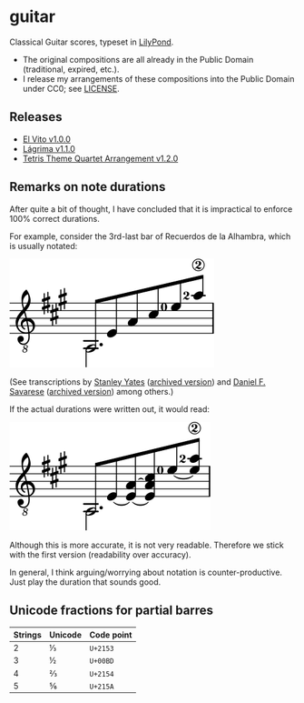 # guitar

Classical Guitar scores, typeset in [LilyPond].

* The original compositions are all already in the Public Domain
  (traditional, expired, etc.).
* I release my arrangements of these compositions
  into the Public Domain under CC0; see [LICENSE].


## Releases

* [El Vito v1.0.0][el-vito]
* [Lágrima v1.1.0][lagrima]
* [Tetris Theme Quartet Arrangement v1.2.0][tetris-quartet]


## Remarks on note durations

After quite a bit of thought, I have concluded that it is impractical
to enforce 100% correct durations.

For example, consider the 3rd-last bar of Recuerdos de la Alhambra,
which is usually notated:

![Clear quaver arpeggio where the bottom note is a dotted minim in the low voice.](.durations/recuerdos-readable.preview.svg)

(See transcriptions
by [Stanley Yates][yates-recuerdos]
  ([archived version][yates-recuerdos-archived])
and [Daniel F. Savarese][savarese-recuerdos]
  ([archived version][savarese-recuerdos-archived])
among others.)

If the actual durations were written out, it would read:

![Confusing quaver arpeggio with ties in various places.](.durations/recuerdos-accurate.preview.svg)

Although this is more accurate, it is not very readable.
Therefore we stick with the first version (readability over accuracy).

In general, I think arguing/worrying about notation is counter-productive.
Just play the duration that sounds good.


## Unicode fractions for partial barres

| Strings | Unicode | Code point |
| - | - | - |
| 2 | ⅓ | `U+2153` |
| 3 | ½ | `U+00BD` |
| 4 | ⅔ | `U+2154` |
| 5 | ⅚ | `U+215A` |


[license]: LICENSE
[lilypond]: https://lilypond.org/

[el-vito]:
  https://github.com/yawnoc/guitar/releases/tag/el-vito-v1.0.0
[lagrima]:
  https://github.com/yawnoc/guitar/releases/tag/lagrima-v1.1.0
[tetris-quartet]:
  https://github.com/yawnoc/guitar/releases/tag/tetris-quartet-v1.2.0

[yates-recuerdos]: https://stanleyyates.com/scores/rdla.pdf
[yates-recuerdos-archived]:
  https://web.archive.org/web/20210427195742/https://stanleyyates.com/scores/rdla.pdf
[savarese-recuerdos]:
  https://www.savarese.org/downloads/sheetmusic/RecuerdosDeLaAlhambra.pdf
[savarese-recuerdos-archived]:
  https://web.archive.org/web/20210226015018/https://www.savarese.org/downloads/sheetmusic/RecuerdosDeLaAlhambra.pdf
